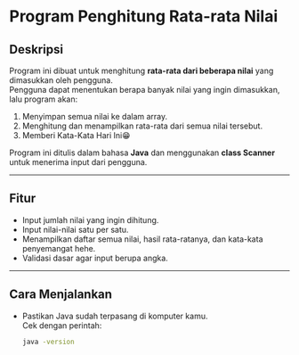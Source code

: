 # Program Penghitung Rata-rata Nilai

## Deskripsi
Program ini dibuat untuk menghitung **rata-rata dari beberapa nilai** yang dimasukkan oleh pengguna.  
Pengguna dapat menentukan berapa banyak nilai yang ingin dimasukkan, lalu program akan:
1. Menyimpan semua nilai ke dalam array.
2. Menghitung dan menampilkan rata-rata dari semua nilai tersebut.
3. Memberi Kata-Kata Hari Ini😁

Program ini ditulis dalam bahasa **Java** dan menggunakan **class Scanner** untuk menerima input dari pengguna.

---

## Fitur
- Input jumlah nilai yang ingin dihitung.
- Input nilai-nilai satu per satu.
- Menampilkan daftar semua nilai, hasil rata-ratanya, dan kata-kata penyemangat hehe.
- Validasi dasar agar input berupa angka.

---

## Cara Menjalankan
- Pastikan Java sudah terpasang di komputer kamu.  
   Cek dengan perintah:
   ```bash
   java -version
